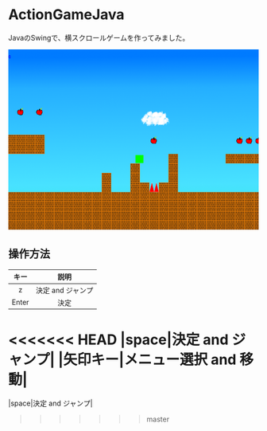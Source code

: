 # ActionGameJava

JavaのSwingで、横スクロールゲームを作ってみました。

![result](game-stage.png)

## 操作方法
|キー|説明|
|:---:|:---:|
|z|決定 and ジャンプ|
|Enter|決定|
<<<<<<< HEAD
|space|決定 and ジャンプ|
|矢印キー|メニュー選択 and 移動|
=======
|space|決定 and ジャンプ|
>>>>>>> master
